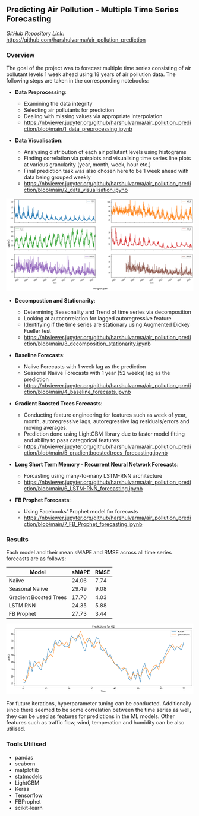 ## Predicting Air Pollution - Multiple Time Series Forecasting

*GitHub Repository Link:* <https://github.com/harshulvarma/air_pollution_prediction>

### Overview

The goal of the project was to forecast multiple time series consisting of air pollutant levels 1 week ahead using 18 years of air pollution data. The following steps are taken in the corresponding notebooks:

- **Data Preprocessing**:
  - Examining the data integrity
  - Selecting air pollutants for prediction
  - Dealing with missing values via appropriate interpolation
  - <https://nbviewer.jupyter.org/github/harshulvarma/air_pollution_prediction/blob/main/1_data_preprocessing.ipynb>
  
- **Data Visualisation**:
  - Analysing distribution of each air pollutant levels using histograms
  - Finding correlation via pairplots and visualising time series line plots at various granularity (year, month, week, hour etc.)
  - Final prediction task was also chosen here to be 1 week ahead with data being grouped weekly
  - <https://nbviewer.jupyter.org/github/harshulvarma/air_pollution_prediction/blob/main/2_data_visualisation.ipynb>
  
<img src="images/trend.png?raw=true"/>

- **Decompostion and Stationarity**:
  - Determining Seasonality and Trend of time series via decomposition
  - Looking at autocorrelation for lagged autoregressive feature
  - Identifying if the time series are stationary using Augmented Dickey Fueller test
  - <https://nbviewer.jupyter.org/github/harshulvarma/air_pollution_prediction/blob/main/3_decomposition_stationarity.ipynb>
  
- **Baseline Forecasts**:
  - Naiive Forecasts with 1 week lag as the prediction
  - Seasonal Naiive Forecasts with 1 year (52 weeks) lag as the prediction
  - <https://nbviewer.jupyter.org/github/harshulvarma/air_pollution_prediction/blob/main/4_baseline_forecasts.ipynb>
  
- **Gradient Boosted Trees Forecasts**:
  - Conducting feature engineering for features such as week of year, month, autoregressive lags, autoregressive lag residuals/errors and moving averages.
  - Prediction done using LightGBM library due to faster model fitting and ability to pass categorical features
  - <https://nbviewer.jupyter.org/github/harshulvarma/air_pollution_prediction/blob/main/5_gradientboostedtrees_forecasting.ipynb>
  
- **Long Short Term Memory - Recurrent Neural Network Forecasts**:
  - Forcasting using many-to-many LSTM-RNN architecture
  - <https://nbviewer.jupyter.org/github/harshulvarma/air_pollution_prediction/blob/main/6_LSTM-RNN_forecasting.ipynb>
  
- **FB Prophet Forecasts**:
  - Using Facebooks' Prophet model for forecasts
  - <https://nbviewer.jupyter.org/github/harshulvarma/air_pollution_prediction/blob/main/7_FB_Prophet_forecasting.ipynb>
  
### Results

Each model and their mean sMAPE and RMSE across all time series forecasts are as follows:

Model | sMAPE | RMSE
------------ | ------------- | -------------
Naiive  | 24.06 | 7.74
Seasonal Naiive | 29.49 | 9.08
Gradient Boosted Trees | 17.70 | 4.03
LSTM RNN | 24.35 | 5.88
FB Prophet | 27.73 | 3.44

<img src="images/pollution.png?raw=true"/>

For future iterations, hyperparameter tuning can be conducted. Additionally since there seemed to be some correlation between the time series as well, they can be used as features for predictions in the ML models. Other features such as traffic flow, wind, temperation and humidity can be also utilised.

### Tools Utilised
- pandas
- seaborn
- matplotlib
- statmodels
- LightGBM
- Keras
- Tensorflow
- FBProphet
- scikit-learn




